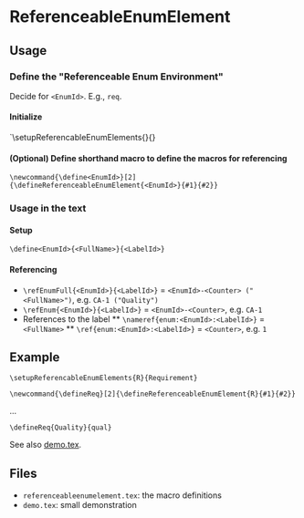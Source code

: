 # ReferenceableEnumElement

## Usage

### Define the "Referenceable Enum Environment"

Decide for `<EnumId>`.
E.g., `req`.

#### Initialize
`\setupReferencableEnumElements{<EnumId>}{<PrintName>}


#### (Optional) Define shorthand macro to define the macros for referencing

`\newcommand{\define<EnumId>}[2]{\defineReferenceableEnumElement{<EnumId>}{#1}{#2}}`


### Usage in the text

#### Setup
`\define<EnumId>{<FullName>}{<LabelId>}`

#### Referencing
 
* `\refEnumFull{<EnumId>}{<LabelId>}` = `<EnumId>-<Counter> ("<FullName>")`, e.g. `CA-1 ("Quality")`
* `\refEnum{<EnumId>}{<LabelId>}` = `<EnumId>-<Counter>`, e.g. `CA-1`
* References to the label
** `\nameref{enum:<EnumId>:<LabelId>}` = `<FullName>`
** `\ref{enum:<EnumId>:<LabelId>}` = `<Counter>`, e.g. `1`

 
## Example

```
\setupReferencableEnumElements{R}{Requirement}

\newcommand{\defineReq}[2]{\defineReferenceableEnumElement{R}{#1}{#2}}
```

...

`\defineReq{Quality}{qual}`

See also [demo.tex](demo.tex).

## Files

* `referenceableenumelement.tex`: the macro definitions
* `demo.tex`: small demonstration
